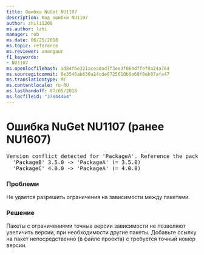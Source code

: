 ```yaml
---
title: Ошибка NuGet NU1107
description: Код ошибки NU1107
author: zhili1208
ms.author: lzhi
manager: rob
ms.date: 06/25/2018
ms.topic: reference
ms.reviewer: anangaur
f1_keywords:
- NU1107
ms.openlocfilehash: ad84f6e321acea0ad7f3ee3f084dffef0a24a764
ms.sourcegitcommit: 8e3546ab630a24cde8725610b6a68f8eb87afa47
ms.translationtype: MT
ms.contentlocale: ru-RU
ms.lasthandoff: 07/05/2018
ms.locfileid: "37844464"
---
```

# <a name="nuget-error-nu1107-previously-nu1607"></a>Ошибка NuGet NU1107 (ранее NU1607)

<pre>Version conflict detected for 'PackageA'. Reference the package directly from the project to resolve this issue.<br/>  'PackageB' 3.5.0 -> 'PackageA' (= 3.5.0)<br/>  'PackageC' 4.0.0 -> 'PackageA' (= 4.0.0)</pre>

### <a name="issue"></a>Проблеми
Не удается разрешить ограничения на зависимости между пакетами.

### <a name="solution"></a>Решение
Пакеты с ограничениями точные версии зависимости не позволяют увеличить версии, при необходимости другие пакеты. Добавьте ссылку на пакет непосредственно (в файле проекта) с требуется точный номер версии.